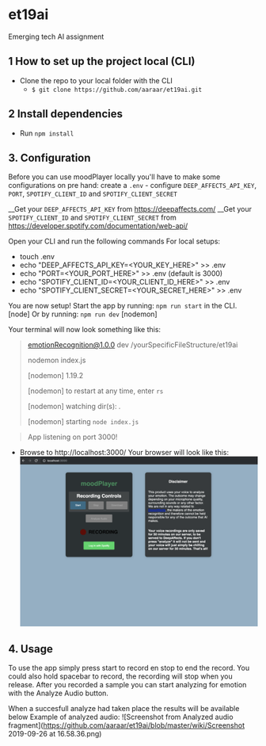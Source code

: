 # et19ai

Emerging tech AI assignment


## 1 How to set up the project local (CLI)
- Clone the repo to your local folder with the CLI
    - `$ git clone https://github.com/aaraar/et19ai.git`

## 2 Install dependencies
- Run `npm install`

## 3. Configuration
Before you can use moodPlayer locally you'll have to make some configurations on pre hand: create a `.env` - configure `DEEP_AFFECTS_API_KEY`, `PORT`, `SPOTIFY_CLIENT_ID` and `SPOTIFY_CLIENT_SECRET`

__Get your `DEEP_AFFECTS_API_KEY` from https://deepaffects.com/
__Get your `SPOTIFY_CLIENT_ID` and `SPOTIFY_CLIENT_SECRET` from https://developer.spotify.com/documentation/web-api/

Open your CLI and run the following commands
For local setups:

- touch .env
- echo "DEEP_AFFECTS_API_KEY=<YOUR_KEY_HERE>" >> .env
- echo "PORT=<YOUR_PORT_HERE>" >> .env (default is 3000)
- echo "SPOTIFY_CLIENT_ID=<YOUR_CLIENT_ID_HERE>" >> .env
- echo "SPOTIFY_CLIENT_SECRET=<YOUR_SECRET_HERE>" >> .env

You are now setup!
Start the app by running: `npm run start` in the CLI. [node]
Or by running: `npm run dev` [nodemon]

Your terminal will now look something like this:

> emotionRecognition@1.0.0 dev /yourSpecificFileStructure/et19ai
> 
>nodemon index.js
>
>[nodemon] 1.19.2
>
>[nodemon] to restart at any time, enter `rs`
>
>[nodemon] watching dir(s): *.*
>
>[nodemon] starting `node index.js`

>App listening on port 3000!

- Browse to http://localhost:3000/
Your browser will look like this:
![Screenshot from moodPlayer](https://github.com/aaraar/et19ai/blob/develop/wiki/Screenshot%202019-09-26%20at%2014.43.02.png?=200)
## 4. Usage

To use the app simply press start to record en stop to end the record. You could also hold spacebar to record, the recording will stop when you release. After you recorded a sample you can start analyzing for emotion with the Analyze Audio button.

When a succesfull analyze had taken place the results will be available below
Example of analyzed audio:
![Screenshot from Analyzed audio fragment](https://github.com/aaraar/et19ai/blob/master/wiki/Screenshot 2019-09-26 at 16.58.36.png)
